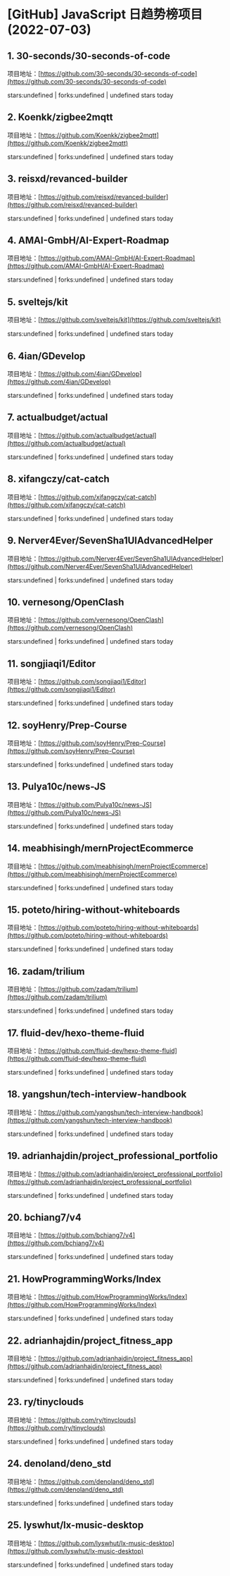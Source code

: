 # [GitHub] JavaScript 日趋势榜项目(2022-07-03)

## 1. 30-seconds/30-seconds-of-code 

项目地址：[https://github.com/30-seconds/30-seconds-of-code](https://github.com/30-seconds/30-seconds-of-code)

stars:undefined | forks:undefined | undefined stars today 



## 2. Koenkk/zigbee2mqtt 

项目地址：[https://github.com/Koenkk/zigbee2mqtt](https://github.com/Koenkk/zigbee2mqtt)

stars:undefined | forks:undefined | undefined stars today 



## 3. reisxd/revanced-builder 

项目地址：[https://github.com/reisxd/revanced-builder](https://github.com/reisxd/revanced-builder)

stars:undefined | forks:undefined | undefined stars today 



## 4. AMAI-GmbH/AI-Expert-Roadmap 

项目地址：[https://github.com/AMAI-GmbH/AI-Expert-Roadmap](https://github.com/AMAI-GmbH/AI-Expert-Roadmap)

stars:undefined | forks:undefined | undefined stars today 



## 5. sveltejs/kit 

项目地址：[https://github.com/sveltejs/kit](https://github.com/sveltejs/kit)

stars:undefined | forks:undefined | undefined stars today 



## 6. 4ian/GDevelop 

项目地址：[https://github.com/4ian/GDevelop](https://github.com/4ian/GDevelop)

stars:undefined | forks:undefined | undefined stars today 



## 7. actualbudget/actual 

项目地址：[https://github.com/actualbudget/actual](https://github.com/actualbudget/actual)

stars:undefined | forks:undefined | undefined stars today 



## 8. xifangczy/cat-catch 

项目地址：[https://github.com/xifangczy/cat-catch](https://github.com/xifangczy/cat-catch)

stars:undefined | forks:undefined | undefined stars today 



## 9. Nerver4Ever/SevenSha1UIAdvancedHelper 

项目地址：[https://github.com/Nerver4Ever/SevenSha1UIAdvancedHelper](https://github.com/Nerver4Ever/SevenSha1UIAdvancedHelper)

stars:undefined | forks:undefined | undefined stars today 



## 10. vernesong/OpenClash 

项目地址：[https://github.com/vernesong/OpenClash](https://github.com/vernesong/OpenClash)

stars:undefined | forks:undefined | undefined stars today 



## 11. songjiaqi1/Editor 

项目地址：[https://github.com/songjiaqi1/Editor](https://github.com/songjiaqi1/Editor)

stars:undefined | forks:undefined | undefined stars today 



## 12. soyHenry/Prep-Course 

项目地址：[https://github.com/soyHenry/Prep-Course](https://github.com/soyHenry/Prep-Course)

stars:undefined | forks:undefined | undefined stars today 



## 13. Pulya10c/news-JS 

项目地址：[https://github.com/Pulya10c/news-JS](https://github.com/Pulya10c/news-JS)

stars:undefined | forks:undefined | undefined stars today 



## 14. meabhisingh/mernProjectEcommerce 

项目地址：[https://github.com/meabhisingh/mernProjectEcommerce](https://github.com/meabhisingh/mernProjectEcommerce)

stars:undefined | forks:undefined | undefined stars today 



## 15. poteto/hiring-without-whiteboards 

项目地址：[https://github.com/poteto/hiring-without-whiteboards](https://github.com/poteto/hiring-without-whiteboards)

stars:undefined | forks:undefined | undefined stars today 



## 16. zadam/trilium 

项目地址：[https://github.com/zadam/trilium](https://github.com/zadam/trilium)

stars:undefined | forks:undefined | undefined stars today 



## 17. fluid-dev/hexo-theme-fluid 

项目地址：[https://github.com/fluid-dev/hexo-theme-fluid](https://github.com/fluid-dev/hexo-theme-fluid)

stars:undefined | forks:undefined | undefined stars today 



## 18. yangshun/tech-interview-handbook 

项目地址：[https://github.com/yangshun/tech-interview-handbook](https://github.com/yangshun/tech-interview-handbook)

stars:undefined | forks:undefined | undefined stars today 



## 19. adrianhajdin/project_professional_portfolio 

项目地址：[https://github.com/adrianhajdin/project_professional_portfolio](https://github.com/adrianhajdin/project_professional_portfolio)

stars:undefined | forks:undefined | undefined stars today 



## 20. bchiang7/v4 

项目地址：[https://github.com/bchiang7/v4](https://github.com/bchiang7/v4)

stars:undefined | forks:undefined | undefined stars today 



## 21. HowProgrammingWorks/Index 

项目地址：[https://github.com/HowProgrammingWorks/Index](https://github.com/HowProgrammingWorks/Index)

stars:undefined | forks:undefined | undefined stars today 



## 22. adrianhajdin/project_fitness_app 

项目地址：[https://github.com/adrianhajdin/project_fitness_app](https://github.com/adrianhajdin/project_fitness_app)

stars:undefined | forks:undefined | undefined stars today 



## 23. ry/tinyclouds 

项目地址：[https://github.com/ry/tinyclouds](https://github.com/ry/tinyclouds)

stars:undefined | forks:undefined | undefined stars today 



## 24. denoland/deno_std 

项目地址：[https://github.com/denoland/deno_std](https://github.com/denoland/deno_std)

stars:undefined | forks:undefined | undefined stars today 



## 25. lyswhut/lx-music-desktop 

项目地址：[https://github.com/lyswhut/lx-music-desktop](https://github.com/lyswhut/lx-music-desktop)

stars:undefined | forks:undefined | undefined stars today 



